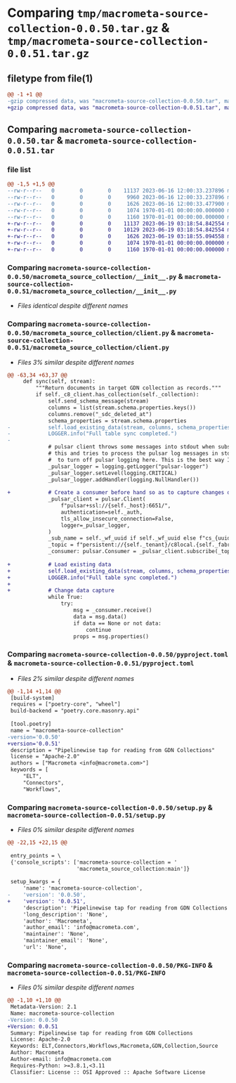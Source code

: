 # Comparing `tmp/macrometa-source-collection-0.0.50.tar.gz` & `tmp/macrometa-source-collection-0.0.51.tar.gz`

## filetype from file(1)

```diff
@@ -1 +1 @@
-gzip compressed data, was "macrometa-source-collection-0.0.50.tar", max compression
+gzip compressed data, was "macrometa-source-collection-0.0.51.tar", max compression
```

## Comparing `macrometa-source-collection-0.0.50.tar` & `macrometa-source-collection-0.0.51.tar`

### file list

```diff
@@ -1,5 +1,5 @@
--rw-r--r--   0        0        0    11137 2023-06-16 12:00:33.237896 macrometa-source-collection-0.0.50/macrometa_source_collection/__init__.py
--rw-r--r--   0        0        0     9960 2023-06-16 12:00:33.237896 macrometa-source-collection-0.0.50/macrometa_source_collection/client.py
--rw-r--r--   0        0        0     1626 2023-06-16 12:00:33.477900 macrometa-source-collection-0.0.50/pyproject.toml
--rw-r--r--   0        0        0     1074 1970-01-01 00:00:00.000000 macrometa-source-collection-0.0.50/setup.py
--rw-r--r--   0        0        0     1160 1970-01-01 00:00:00.000000 macrometa-source-collection-0.0.50/PKG-INFO
+-rw-r--r--   0        0        0    11137 2023-06-19 03:18:54.842554 macrometa-source-collection-0.0.51/macrometa_source_collection/__init__.py
+-rw-r--r--   0        0        0    10129 2023-06-19 03:18:54.842554 macrometa-source-collection-0.0.51/macrometa_source_collection/client.py
+-rw-r--r--   0        0        0     1626 2023-06-19 03:18:55.094558 macrometa-source-collection-0.0.51/pyproject.toml
+-rw-r--r--   0        0        0     1074 1970-01-01 00:00:00.000000 macrometa-source-collection-0.0.51/setup.py
+-rw-r--r--   0        0        0     1160 1970-01-01 00:00:00.000000 macrometa-source-collection-0.0.51/PKG-INFO
```

### Comparing `macrometa-source-collection-0.0.50/macrometa_source_collection/__init__.py` & `macrometa-source-collection-0.0.51/macrometa_source_collection/__init__.py`

 * *Files identical despite different names*

### Comparing `macrometa-source-collection-0.0.50/macrometa_source_collection/client.py` & `macrometa-source-collection-0.0.51/macrometa_source_collection/client.py`

 * *Files 3% similar despite different names*

```diff
@@ -63,34 +63,37 @@
     def sync(self, stream):
         """Return documents in target GDN collection as records."""
         if self._c8_client.has_collection(self._collection):
             self.send_schema_message(stream)
             columns = list(stream.schema.properties.keys())
             columns.remove("_sdc_deleted_at")
             schema_properties = stream.schema.properties
-            self.load_existing_data(stream, columns, schema_properties)
-            LOGGER.info("Full table sync completed.")
-
             # pulsar client throws some messages into stdout when subscribed to a topic. Meltano tap/target doesn't like
             # this and tries to process the pulsar log messages in stdout as input singer records. Therefore we are trying
             #  to turn off pulsar logging here. This is the best way I found with the current pulsar client API.
             _pulsar_logger = logging.getLogger("pulsar-logger")
             _pulsar_logger.setLevel(logging.CRITICAL)
             _pulsar_logger.addHandler(logging.NullHandler())
 
+            # Create a consumer before hand so as to capture changes done while loading existing data
             _pulsar_client = pulsar.Client(
                 f"pulsar+ssl://{self._host}:6651/",
                 authentication=self._auth,
                 tls_allow_insecure_connection=False,
                 logger=_pulsar_logger,
             )
             _sub_name = self._wf_uuid if self._wf_uuid else f"cs_{uuid.uuid1()}"
             _topic = f"persistent://{self._tenant}/c8local.{self._fabric}/{self._collection}"
             _consumer: pulsar.Consumer = _pulsar_client.subscribe(_topic, _sub_name)
 
+            # Load existing data
+            self.load_existing_data(stream, columns, schema_properties)
+            LOGGER.info("Full table sync completed.")
+
+            # Change data capture
             while True:
                 try: 
                     msg = _consumer.receive()
                     data = msg.data()
                     if data == None or not data:
                         continue
                     props = msg.properties()
```

### Comparing `macrometa-source-collection-0.0.50/pyproject.toml` & `macrometa-source-collection-0.0.51/pyproject.toml`

 * *Files 2% similar despite different names*

```diff
@@ -1,14 +1,14 @@
 [build-system]
 requires = ["poetry-core", "wheel"]
 build-backend = "poetry.core.masonry.api"
 
 [tool.poetry]
 name = "macrometa-source-collection"
-version='0.0.50'
+version='0.0.51'
 description = "Pipelinewise tap for reading from GDN Collections"
 license = "Apache-2.0"
 authors = ["Macrometa <info@macrometa.com>"]
 keywords = [
     "ELT",
     "Connectors",
     "Workflows",
```

### Comparing `macrometa-source-collection-0.0.50/setup.py` & `macrometa-source-collection-0.0.51/setup.py`

 * *Files 0% similar despite different names*

```diff
@@ -22,15 +22,15 @@
 
 entry_points = \
 {'console_scripts': ['macrometa-source-collection = '
                      'macrometa_source_collection:main']}
 
 setup_kwargs = {
     'name': 'macrometa-source-collection',
-    'version': '0.0.50',
+    'version': '0.0.51',
     'description': 'Pipelinewise tap for reading from GDN Collections',
     'long_description': 'None',
     'author': 'Macrometa',
     'author_email': 'info@macrometa.com',
     'maintainer': 'None',
     'maintainer_email': 'None',
     'url': 'None',
```

### Comparing `macrometa-source-collection-0.0.50/PKG-INFO` & `macrometa-source-collection-0.0.51/PKG-INFO`

 * *Files 0% similar despite different names*

```diff
@@ -1,10 +1,10 @@
 Metadata-Version: 2.1
 Name: macrometa-source-collection
-Version: 0.0.50
+Version: 0.0.51
 Summary: Pipelinewise tap for reading from GDN Collections
 License: Apache-2.0
 Keywords: ELT,Connectors,Workflows,Macrometa,GDN,Collection,Source
 Author: Macrometa
 Author-email: info@macrometa.com
 Requires-Python: >=3.8.1,<3.11
 Classifier: License :: OSI Approved :: Apache Software License
```

